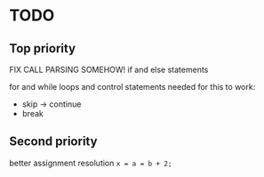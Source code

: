 ﻿# TODO

## Top priority
FIX CALL PARSING SOMEHOW!
if and else statements

for and while loops and control statements needed for this to work:
- skip -> continue
- break

## Second priority
better assignment resolution
`x = a = b + 2;`